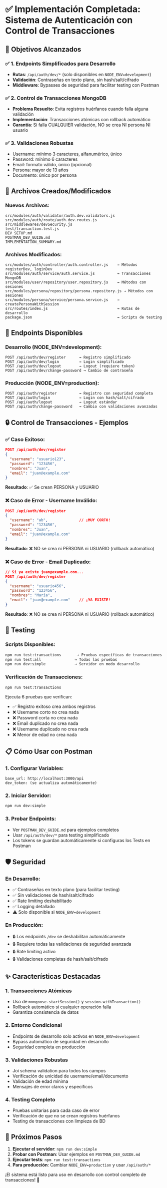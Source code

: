 # ✅ Implementación Completada: Sistema de Autenticación con Control de Transacciones

## 🎯 Objetivos Alcanzados

### ✅ 1. Endpoints Simplificados para Desarrollo
- **Rutas**: `/api/auth/dev/*` (solo disponibles en `NODE_ENV=development`)
- **Validación**: Contraseñas en texto plano, sin hash/salt/cifrado
- **Middleware**: Bypasses de seguridad para facilitar testing con Postman

### ✅ 2. Control de Transacciones MongoDB
- **Problema Resuelto**: Evita registros huérfanos cuando falla alguna validación
- **Implementación**: Transacciones atómicas con rollback automático
- **Garantía**: Si falla CUALQUIER validación, NO se crea NI persona NI usuario

### ✅ 3. Validaciones Robustas
- Username: mínimo 3 caracteres, alfanumérico, único
- Password: mínimo 6 caracteres
- Email: formato válido, único (opcional)
- Persona: mayor de 13 años
- Documento: único por persona

## 🔧 Archivos Creados/Modificados

### Nuevos Archivos:
```
src/modules/auth/validator/auth.dev.validators.js
src/modules/auth/route/auth.dev.routes.js
src/middlewares/devSecurity.js
test/transaction.test.js
DEV_SETUP.md
POSTMAN_DEV_GUIDE.md
IMPLEMENTATION_SUMMARY.md
```

### Archivos Modificados:
```
src/modules/auth/controller/auth.controller.js    → Métodos registerDev, loginDev
src/modules/auth/service/auth.service.js          → Transacciones MongoDB
src/modules/user/repository/user.repository.js    → Métodos con sesiones
src/modules/persona/repository/persona.repository.js → Métodos con sesiones
src/modules/persona/service/persona.service.js    → createPersonaWithSession
src/routes/index.js                               → Rutas de desarrollo
package.json                                      → Scripts de testing
```

## 🚀 Endpoints Disponibles

### Desarrollo (NODE_ENV=development):
```
POST /api/auth/dev/register      → Registro simplificado
POST /api/auth/dev/login         → Login simplificado  
POST /api/auth/dev/logout        → Logout (requiere token)
POST /api/auth/dev/change-password → Cambio de contraseña
```

### Producción (NODE_ENV=production):
```
POST /api/auth/register          → Registro con seguridad completa
POST /api/auth/login             → Login con hash/salt/cifrado
POST /api/auth/logout            → Logout estándar
POST /api/auth/change-password   → Cambio con validaciones avanzadas
```

## 🔒 Control de Transacciones - Ejemplos

### ✅ Caso Exitoso:
```json
POST /api/auth/dev/register
{
  "username": "usuario123",
  "password": "123456",
  "nombres": "Juan",
  "email": "juan@example.com"
}
```
**Resultado**: ✅ Se crean PERSONA y USUARIO

### ❌ Caso de Error - Username Inválido:
```json
POST /api/auth/dev/register
{
  "username": "ab",              // ¡MUY CORTO!
  "password": "123456",
  "nombres": "Juan",
  "email": "juan@example.com"
}
```
**Resultado**: ❌ NO se crea ni PERSONA ni USUARIO (rollback automático)

### ❌ Caso de Error - Email Duplicado:
```json
// Si ya existe juan@example.com...
POST /api/auth/dev/register
{
  "username": "usuario456",
  "password": "123456",
  "nombres": "María",
  "email": "juan@example.com"    // ¡YA EXISTE!
}
```
**Resultado**: ❌ NO se crea ni PERSONA ni USUARIO (rollback automático)

## 🧪 Testing

### Scripts Disponibles:
```bash
npm run test:transactions       → Pruebas específicas de transacciones
npm run test:all               → Todas las pruebas
npm run dev:simple             → Servidor en modo desarrollo
```

### Verificación de Transacciones:
```bash
npm run test:transactions
```
Ejecuta 6 pruebas que verifican:
- ✅ Registro exitoso crea ambos registros
- ❌ Username corto no crea nada
- ❌ Password corta no crea nada  
- ❌ Email duplicado no crea nada
- ❌ Username duplicado no crea nada
- ❌ Menor de edad no crea nada

## 📋 Cómo Usar con Postman

### 1. Configurar Variables:
```
base_url: http://localhost:3000/api
dev_token: (se actualiza automáticamente)
```

### 2. Iniciar Servidor:
```bash
npm run dev:simple
```

### 3. Probar Endpoints:
- Ver `POSTMAN_DEV_GUIDE.md` para ejemplos completos
- Usar `/api/auth/dev/*` para testing simplificado
- Los tokens se guardan automáticamente si configuras los Tests en Postman

## 🛡️ Seguridad

### En Desarrollo:
- ✅ Contraseñas en texto plano (para facilitar testing)
- ✅ Sin validaciones de hash/salt/cifrado
- ✅ Rate limiting deshabilitado
- ✅ Logging detallado
- ⚠️ Solo disponible si `NODE_ENV=development`

### En Producción:
- 🔒 Los endpoints `/dev` se deshabilitan automáticamente
- 🔒 Requiere todas las validaciones de seguridad avanzada
- 🔒 Rate limiting activo
- 🔒 Validaciones completas de hash/salt/cifrado

## ✨ Características Destacadas

### 1. **Transacciones Atómicas**
- Uso de `mongoose.startSession()` y `session.withTransaction()`
- Rollback automático si cualquier operación falla
- Garantiza consistencia de datos

### 2. **Entorno Condicional**
- Endpoints de desarrollo solo activos en `NODE_ENV=development`
- Bypass automático de seguridad en desarrollo
- Seguridad completa en producción

### 3. **Validaciones Robustas**
- Joi schema validation para todos los campos
- Verificación de unicidad de username/email/documento
- Validación de edad mínima
- Mensajes de error claros y específicos

### 4. **Testing Completo**
- Pruebas unitarias para cada caso de error
- Verificación de que no se crean registros huérfanos
- Testing de transacciones con limpieza de BD

## 🎉 Próximos Pasos

1. **Ejecutar el servidor**: `npm run dev:simple`
2. **Probar con Postman**: Usar ejemplos en `POSTMAN_DEV_GUIDE.md`
3. **Ejecutar tests**: `npm run test:transactions`
4. **Para producción**: Cambiar `NODE_ENV=production` y usar `/api/auth/*`

¡El sistema está listo para uso en desarrollo con control completo de transacciones! 🚀
